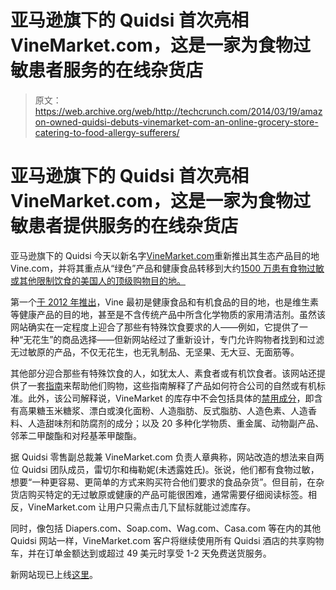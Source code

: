 # 亚马逊旗下的 Quidsi 首次亮相 VineMarket.com，这是一家为食物过敏患者服务的在线杂货店 

> 原文：<https://web.archive.org/web/http://techcrunch.com/2014/03/19/amazon-owned-quidsi-debuts-vinemarket-com-an-online-grocery-store-catering-to-food-allergy-sufferers/>

# 亚马逊旗下的 Quidsi 首次亮相 VineMarket.com，这是一家为食物过敏患者提供服务的在线杂货店

亚马逊旗下的 Quidsi 今天以新名字[VineMarket.com](https://web.archive.org/web/20230130000710/http://www.vinemarket.com/)重新推出其生态产品目的地 Vine.com，并将其重点从“绿色”产品和健康食品转移到大约[1500 万患有食物过敏或其他限制饮食的美国人的顶级购物目的地。](https://web.archive.org/web/20230130000710/http://www.foodallergy.org/)

第一个[于 2012 年推出](https://web.archive.org/web/20230130000710/http://www.prnewswire.com/news-releases/introducing-vinecom-new-green-products-e-commerce-site-delivers-on-convenience-and-clarity-171329231.html)，Vine 最初是健康食品和有机食品的目的地，也是维生素等健康产品的目的地，甚至是不含传统产品中所含化学物质的家用清洁剂。虽然该网站确实在一定程度上迎合了那些有特殊饮食要求的人——例如，它提供了一种“无花生”的商品选择——但新网站经过了重新设计，专门允许购物者找到和过滤无过敏原的产品，不仅无花生，也无乳制品、无坚果、无大豆、无面筋等。

其他部分迎合那些有特殊饮食的人，如犹太人、素食者或有机饮食者。该网站还提供了一套[指南](https://web.archive.org/web/20230130000710/http://www.vine.com/green-philosophy/overview.qs)来帮助他们购物，这些指南解释了产品如何符合公司的自然或有机标准。此外，该公司解释说，VineMarket 的库存中不会包括具体的[禁用成分](https://web.archive.org/web/20230130000710/http://www.vine.com/green-philosophy/banned-ingredients.qs)，即含有高果糖玉米糖浆、漂白或溴化面粉、人造脂肪、反式脂肪、人造色素、人造香料、人造甜味剂和防腐剂的成分；以及 20 多种化学物质、重金属、动物副产品、邻苯二甲酸酯和对羟基苯甲酸酯。

据 Quidsi 零售副总裁兼 VineMarket.com 负责人章典称，网站改造的想法来自两位 Quidsi 团队成员，雷切尔和梅勒妮(未透露姓氏)。张说，他们都有食物过敏，想要“一种更容易、更简单的方式来购买符合他们要求的食品杂货”。但目前，在杂货店购买特定的无过敏原或健康的产品可能很困难，通常需要仔细阅读标签。相反，VineMarket.com 让用户只需点击几下鼠标就能过滤库存。

同时，像包括 Diapers.com、Soap.com、Wag.com、Casa.com 等在内的其他 Quidsi 网站一样，VineMarket.com 客户将继续使用所有 Quidsi 酒店的共享购物车，并在订单金额达到或超过 49 美元时享受 1-2 天免费送货服务。

新网站现已上线[这里](https://web.archive.org/web/20230130000710/http://www.vine.com/)。